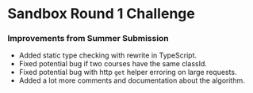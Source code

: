 # Sandbox Round 1 Challenge

### Improvements from Summer Submission

-   Added static type checking with rewrite in TypeScript.
-   Fixed potential bug if two courses have the same classId.
-   Fixed potential bug with http `get` helper erroring on large requests.
-   Added a lot more comments and documentation about the algorithm.
